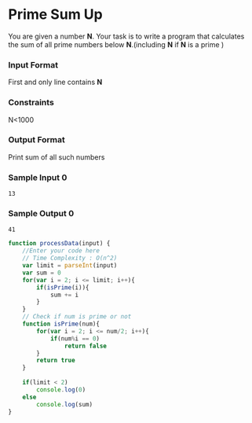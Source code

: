 # Prime Sum Up

You are given a number **N**. Your task is to write a program that calculates the sum of all prime numbers below **N**.(including **N** if **N** is a prime )

### Input Format

First and only line contains **N**

### Constraints

N<1000

### Output Format

Print sum of all such numbers

### Sample Input 0

```
13
```

### Sample Output 0
```
41
```

```javascript
function processData(input) {
    //Enter your code here
    // Time Complexity : O(n^2)
    var limit = parseInt(input)
    var sum = 0
    for(var i = 2; i <= limit; i++){
        if(isPrime(i)){
            sum += i
        }
    }
    // Check if num is prime or not
    function isPrime(num){
        for(var i = 2; i <= num/2; i++){
            if(num%i == 0)
                return false
        }
        return true
    }
    
    if(limit < 2)
        console.log(0)
    else
        console.log(sum)
}   
```


